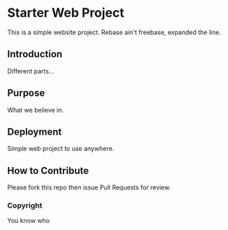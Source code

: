 # Starter Web Project

This is a simple website project.
Rebase ain't freebase, expanded the line.

## Introduction

Different parts...

## Purpose

What we believe in.

## Deployment

Simple web project to use anywhere.

## How to Contribute

Please fork this repo then issue Pull Requests for review.

### Copyright

You know who